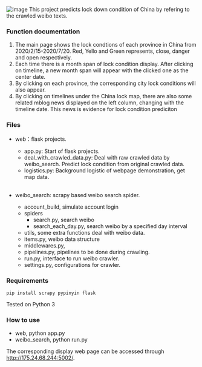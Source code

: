 
![image](https://github.com/xulin66999/covid_lock_map/blob/master/map.png)
This project predicts lock down condition of China by refering to the crawled weibo texts.

### Function documentation
1. The main page shows the lock condtions of each province in China from 2020/2/15-2020/7/20. Red, Yello and Green represents, close, danger and open respectively.
2. Each time there is a month span of lock condition display. After clicking on timeline, a new month span will appear with the clicked one as the center date.
3. By clicking on each province, the corresponding city lock conditions will also appear.
4. By clicking on timelines under the China lock map, there are also some related mblog news displayed on the left column, changing with the timeline date. This news is evidence for lock condition prediciton


### Files
* web：flask projects. <br>
    * app.py: Start of flask projects. <br>
    * deal_with_crawled_data.py: Deal with raw crawled data by weibo_search. Predict lock condition from original crawled data. <br>
    * logistics.py: Background logistic of webpage demonstration, get map data. <br><br>


* weibo_search: scrapy based weibo search spider.  <br>
    * account_build, simulate account login <br>
    * spiders
        * search.py, search weibo  <br>
        * search_each_day.py, search weibo by a specified day interval  <br>
    * utils, some extra functions deal with weibo data.
    * items.py, weibo data structure
    * middlewares.py,
    * pipelines.py, pipelines to be done during crawling.
    * run.py, interface to run weibo crawler.
    * settings.py, configurations for crawler.

### Requirements
```
pip install scrapy pypinyin flask
```
Tested on Python 3

### How to use
* web, python app.py
* weibo_search, python run.py

The corresponding display web page can be accessed through http://175.24.68.244:5002/. 
